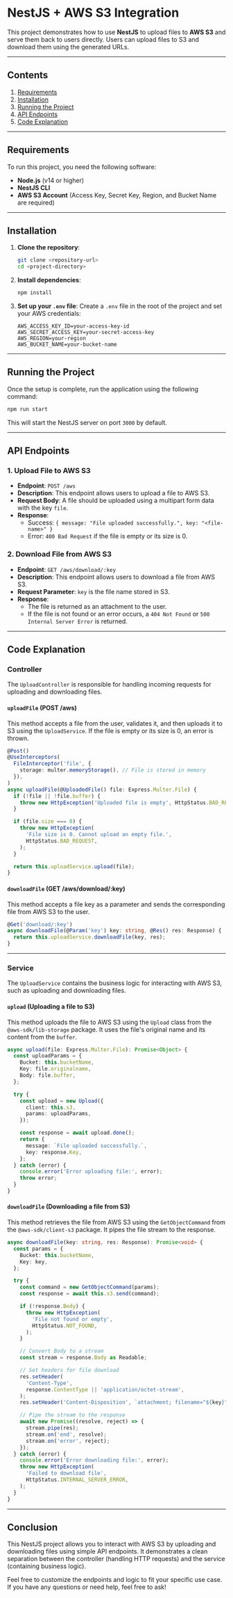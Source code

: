 # **NestJS + AWS S3 Integration**

This project demonstrates how to use **NestJS** to upload files to **AWS S3** and serve them back to users directly. Users can upload files to S3 and download them using the generated URLs.

---

## **Contents**

1. [Requirements](#requirements)
2. [Installation](#installation)
3. [Running the Project](#running-the-project)
4. [API Endpoints](#api-endpoints)
5. [Code Explanation](#code-explanation)

---

## **Requirements**

To run this project, you need the following software:

- **Node.js** (v14 or higher)
- **NestJS CLI**
- **AWS S3 Account** (Access Key, Secret Key, Region, and Bucket Name are required)

---

## **Installation**

1. **Clone the repository**:

   ```bash
   git clone <repository-url>
   cd <project-directory>
   ```

2. **Install dependencies**:

   ```bash
   npm install
   ```

3. **Set up your `.env` file**:
   Create a `.env` file in the root of the project and set your AWS credentials:
   ```
   AWS_ACCESS_KEY_ID=your-access-key-id
   AWS_SECRET_ACCESS_KEY=your-secret-access-key
   AWS_REGION=your-region
   AWS_BUCKET_NAME=your-bucket-name
   ```

---

## **Running the Project**

Once the setup is complete, run the application using the following command:

```bash
npm run start
```

This will start the NestJS server on port `3000` by default.

---

## **API Endpoints**

### **1. Upload File to AWS S3**

- **Endpoint**: `POST /aws`
- **Description**: This endpoint allows users to upload a file to AWS S3.
- **Request Body**: A file should be uploaded using a multipart form data with the key `file`.
- **Response**:
  - Success: `{ message: "File uploaded successfully.", key: "<file-name>" }`
  - Error: `400 Bad Request` if the file is empty or its size is 0.

### **2. Download File from AWS S3**

- **Endpoint**: `GET /aws/download/:key`
- **Description**: This endpoint allows users to download a file from AWS S3.
- **Request Parameter**: `key` is the file name stored in S3.
- **Response**:
  - The file is returned as an attachment to the user.
  - If the file is not found or an error occurs, a `404 Not Found` or `500 Internal Server Error` is returned.

---

## **Code Explanation**

### **Controller**

The `UploadController` is responsible for handling incoming requests for uploading and downloading files.

#### `uploadFile` (POST /aws)

This method accepts a file from the user, validates it, and then uploads it to S3 using the `UploadService`. If the file is empty or its size is 0, an error is thrown.

```typescript
@Post()
@UseInterceptors(
  FileInterceptor('file', {
    storage: multer.memoryStorage(), // File is stored in memory
  }),
)
async uploadFile(@UploadedFile() file: Express.Multer.File) {
  if (!file || !file.buffer) {
    throw new HttpException('Uploaded file is empty', HttpStatus.BAD_REQUEST);
  }

  if (file.size === 0) {
    throw new HttpException(
      'File size is 0. Cannot upload an empty file.',
      HttpStatus.BAD_REQUEST,
    );
  }

  return this.uploadService.upload(file);
}
```

#### `downloadFile` (GET /aws/download/:key)

This method accepts a file key as a parameter and sends the corresponding file from AWS S3 to the user.

```typescript
@Get('download/:key')
async downloadFile(@Param('key') key: string, @Res() res: Response) {
  return this.uploadService.downloadFile(key, res);
}
```

---

### **Service**

The `UploadService` contains the business logic for interacting with AWS S3, such as uploading and downloading files.

#### `upload` (Uploading a file to S3)

This method uploads the file to AWS S3 using the `Upload` class from the `@aws-sdk/lib-storage` package. It uses the file's original name and its content from the `buffer`.

```typescript
async upload(file: Express.Multer.File): Promise<Object> {
  const uploadParams = {
    Bucket: this.bucketName,
    Key: file.originalname,
    Body: file.buffer,
  };

  try {
    const upload = new Upload({
      client: this.s3,
      params: uploadParams,
    });

    const response = await upload.done();
    return {
      message: `File uploaded successfully.`,
      key: response.Key,
    };
  } catch (error) {
    console.error('Error uploading file:', error);
    throw error;
  }
}
```

#### `downloadFile` (Downloading a file from S3)

This method retrieves the file from AWS S3 using the `GetObjectCommand` from the `@aws-sdk/client-s3` package. It pipes the file stream to the response.

```typescript
async downloadFile(key: string, res: Response): Promise<void> {
  const params = {
    Bucket: this.bucketName,
    Key: key,
  };

  try {
    const command = new GetObjectCommand(params);
    const response = await this.s3.send(command);

    if (!response.Body) {
      throw new HttpException(
        'File not found or empty',
        HttpStatus.NOT_FOUND,
      );
    }

    // Convert Body to a stream
    const stream = response.Body as Readable;

    // Set headers for file download
    res.setHeader(
      'Content-Type',
      response.ContentType || 'application/octet-stream',
    );
    res.setHeader('Content-Disposition', `attachment; filename="${key}"`);

    // Pipe the stream to the response
    await new Promise((resolve, reject) => {
      stream.pipe(res);
      stream.on('end', resolve);
      stream.on('error', reject);
    });
  } catch (error) {
    console.error('Error downloading file:', error);
    throw new HttpException(
      'Failed to download file',
      HttpStatus.INTERNAL_SERVER_ERROR,
    );
  }
}
```

---

## **Conclusion**

This NestJS project allows you to interact with AWS S3 by uploading and downloading files using simple API endpoints. It demonstrates a clean separation between the controller (handling HTTP requests) and the service (containing business logic).

Feel free to customize the endpoints and logic to fit your specific use case. If you have any questions or need help, feel free to ask!
